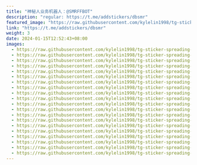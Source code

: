 ```yaml
---
title: "神秘人业务机器人：@SMRFFBOT"
description: "regular: https://t.me/addstickers/dbsmr"
featured_image: "https://raw.githubusercontent.com/kylelin1998/tg-sticker-spreading-worldwide-images/main/img/4cf923bf-cca0-4be9-ad1a-e4f49b856006.jpg"
link: "https://t.me/addstickers/dbsmr"
weight: 3
date: 2024-01-15T12:52:43+08:00
images:
  - https://raw.githubusercontent.com/kylelin1998/tg-sticker-spreading-worldwide-images/main/img/4cf923bf-cca0-4be9-ad1a-e4f49b856006.jpg
  - https://raw.githubusercontent.com/kylelin1998/tg-sticker-spreading-worldwide-images/main/img/27f3909e-81d1-4815-91a7-40a13aa7fed3.jpg
  - https://raw.githubusercontent.com/kylelin1998/tg-sticker-spreading-worldwide-images/main/img/df924633-f5e2-4d17-9235-57802a691e89.jpg
  - https://raw.githubusercontent.com/kylelin1998/tg-sticker-spreading-worldwide-images/main/img/8ba080f5-768c-4c0d-b126-db23be21a6f8.jpg
  - https://raw.githubusercontent.com/kylelin1998/tg-sticker-spreading-worldwide-images/main/img/f67259ea-d03f-43c9-ae3b-8484516e228a.jpg
  - https://raw.githubusercontent.com/kylelin1998/tg-sticker-spreading-worldwide-images/main/img/9e90bbd7-d709-49b1-bd31-39467fc793e5.jpg
  - https://raw.githubusercontent.com/kylelin1998/tg-sticker-spreading-worldwide-images/main/img/d7de98fc-afab-4f30-aab1-6a61022a6b14.jpg
  - https://raw.githubusercontent.com/kylelin1998/tg-sticker-spreading-worldwide-images/main/img/788ab764-d791-46e1-accf-f1d03587e85f.jpg
  - https://raw.githubusercontent.com/kylelin1998/tg-sticker-spreading-worldwide-images/main/img/dacef439-a6b5-4ae4-b88b-e47cc40e5e64.jpg
  - https://raw.githubusercontent.com/kylelin1998/tg-sticker-spreading-worldwide-images/main/img/aff32152-673f-48cb-b31d-c3d74a07b7b4.jpg
  - https://raw.githubusercontent.com/kylelin1998/tg-sticker-spreading-worldwide-images/main/img/8caee54d-d471-4cef-8772-0d6e5fe261d6.jpg
  - https://raw.githubusercontent.com/kylelin1998/tg-sticker-spreading-worldwide-images/main/img/8ae8733d-efa4-4022-ab0b-4728bb0a0411.jpg
  - https://raw.githubusercontent.com/kylelin1998/tg-sticker-spreading-worldwide-images/main/img/5d0e16d1-a571-4ea1-ac26-af4a8e5079c7.jpg
  - https://raw.githubusercontent.com/kylelin1998/tg-sticker-spreading-worldwide-images/main/img/e3c06133-b744-469f-a0ad-996a7b7e19d7.jpg
  - https://raw.githubusercontent.com/kylelin1998/tg-sticker-spreading-worldwide-images/main/img/1bb978f6-cc7d-43c1-9770-5d9e4fb377df.jpg
  - https://raw.githubusercontent.com/kylelin1998/tg-sticker-spreading-worldwide-images/main/img/f052f72b-27c3-4a06-a63a-68b844042c12.jpg
  - https://raw.githubusercontent.com/kylelin1998/tg-sticker-spreading-worldwide-images/main/img/aa860fb1-ea87-43f9-8a83-ce2aaec25464.jpg
  - https://raw.githubusercontent.com/kylelin1998/tg-sticker-spreading-worldwide-images/main/img/323ba636-0d36-406c-b797-492ba86c8f0f.jpg
  - https://raw.githubusercontent.com/kylelin1998/tg-sticker-spreading-worldwide-images/main/img/7c8d376f-196e-4e78-881e-03322aa5e7b2.jpg
  - https://raw.githubusercontent.com/kylelin1998/tg-sticker-spreading-worldwide-images/main/img/a8566c0e-7a42-4e2f-b604-011aa6bbb664.jpg
---
```

